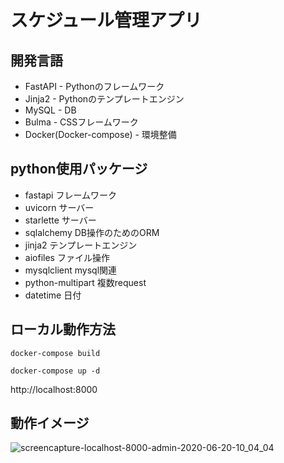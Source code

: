 # スケジュール管理アプリ

## 開発言語

* FastAPI - Pythonのフレームワーク
* Jinja2 - Pythonのテンプレートエンジン
* MySQL - DB
* Bulma - CSSフレームワーク
* Docker(Docker-compose) - 環境整備

## python使用パッケージ
* fastapi フレームワーク
* uvicorn サーバー
* starlette サーバー
* sqlalchemy DB操作のためのORM
* jinja2 テンプレートエンジン
* aiofiles ファイル操作
* mysqlclient mysql関連
* python-multipart 複数request
* datetime 日付

## ローカル動作方法

```
docker-compose build
```

```
docker-compose up -d
```

http://localhost:8000

## 動作イメージ
![screencapture-localhost-8000-admin-2020-06-20-10_04_04](https://user-images.githubusercontent.com/51960141/85187809-780f3300-b2dd-11ea-8457-64db00ddaf7a.png)
